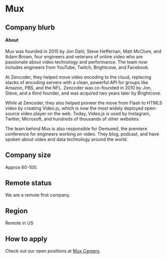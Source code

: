 # Mux

## Company blurb

#### About

Mux was founded in 2015 by Jon Dahl, Steve Heffernan, Matt McClure, and Adam Brown, four engineers and veterans of online video who are passionate about video technology and performance. The team now includes engineers from YouTube, Twitch, Brightcove, and Facebook.

At Zencoder, they helped move video encoding to the cloud, replacing stacks of encoding servers with a clean, powerful API for groups like Amazon, PBS, and the NFL. Zencoder was co-founded in 2010 by Jon, Steve, and a third founder, and was acquired two years later by Brightcove.

While at Zencoder, they also helped pioneer the move from Flash to HTML5 video by creating Video.js, which is now the most widely deployed open-source video player on the web. Today, Video.js is used by Instagram, Twitter, Microsoft, and hundreds of thousands of other websites.

The team behind Mux is also responsible for Demuxed, the premiere conference for engineers working on video. They blog, podcast, and have spoken about video and data technology around the world.

## Company size

Approx 60-100.

## Remote status

We are a remote first company.

## Region

Remote in US

## How to apply

Check out our open positions at [Mux Careers](https://mux.com/jobs).
